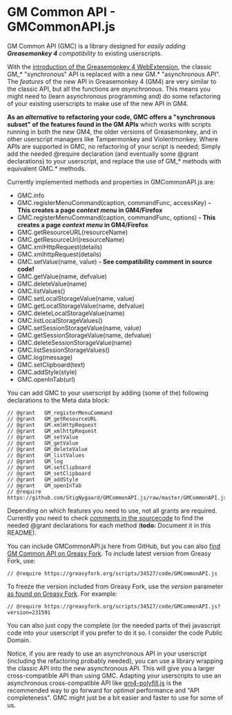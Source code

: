 # GM Common API - GMCommonAPI.js

GM Common API (GMC) is a library designed for _easily adding **Greasemonkey 4** compatibility_ to existing userscripts.

With the [introduction of the Greasemonkey 4 WebExtension](http://www.greasespot.net/2017/09/greasemonkey-4-announcement.html), the classic GM_\* "synchronous" API is replaced with a new GM.\* "asynchronous API". The _features_ of the new API in Greasemonkey 4 (GM4) are very similar to the classic API, but all the functions are _asynchronous_. This means you might need to (learn asynchronous programming and) do some refactoring of your existing userscripts to make use of the new API in GM4.

**As an _alternative_ to refactoring your code, GMC offers a "synchronous subset" of the features found in the GM APIs** which works with scripts running in both the new GM4, the older versions of Greasemonkey, and in other userscript managers like Tampermonkey and Violentmonkey. Where APIs are supported in GMC, no refactoring of your script is needed; Simply add the needed \@require declaration (and eventually some \@grant declarations) to your userscript, and replace the use of GM_\* methods with equivalent GMC.\* methods.

Currently implemented methods and properties in GMCommonAPI.js are:

- GMC.info
- GMC.registerMenuCommand(caption, commandFunc, accessKey)  **- This creates a page _context menu_ in GM4/Firefox**
- GMC.registerMenuCommand(caption, commandFunc, options)  **- This creates a page _context menu_ in GM4/Firefox**
- GMC.getResourceURL(resourceName)
- GMC.getResourceUrl(resourceName)
- GMC.xmlHttpRequest(details)
- GMC.xmlhttpRequest(details)
- GMC.setValue(name, value)  **- See compatibility comment in source code!**
- GMC.getValue(name, defvalue)
- GMC.deleteValue(name)
- GMC.listValues()
- GMC.setLocalStorageValue(name, value)
- GMC.getLocalStorageValue(name, defvalue)
- GMC.deleteLocalStorageValue(name)
- GMC.listLocalStorageValues()
- GMC.setSessionStorageValue(name, value)
- GMC.getSessionStorageValue(name, defvalue)
- GMC.deleteSessionStorageValue(name)
- GMC.listSessionStorageValues()
- GMC.log(message)
- GMC.setClipboard(text)
- GMC.addStyle(style)
- GMC.openInTab(url)

You can add GMC to your userscript by adding (some of the) following declarations to the Meta data block:

    // @grant   GM_registerMenuCommand
    // @grant   GM_getResourceURL
    // @grant   GM.xmlHttpRequest
    // @grant   GM_xmlhttpRequest
    // @grant   GM_setValue
    // @grant   GM_getValue
    // @grant   GM_deleteValue
    // @grant   GM_listValues
    // @grant   GM_log
    // @grant   GM.setClipboard
    // @grant   GM_setClipboard
    // @grant   GM_addStyle
    // @grant   GM_openInTab
    // @require https://github.com/StigNygaard/GMCommonAPI.js/raw/master/GMCommonAPI.js

Depending on which features you need to use, not all grants are required. Currently you need to check [comments in the sourcecode](https://raw.githubusercontent.com/StigNygaard/GMCommonAPI.js/master/GMCommonAPI.js) to find the needed \@grant declarations for each method (**todo:** Document it in this README).

You can include GMCommonAPI.js here from GitHub, but you can also [find GM Common API on Greasy Fork](https://greasyfork.org/scripts/34527). To include latest version from Greasy Fork, use:
 
    // @require https://greasyfork.org/scripts/34527/code/GMCommonAPI.js

To freeze the version included from Greasy Fork, use the _version_ parameter [as found on Greasy Fork](https://greasyfork.org/scripts/34527). For example:

    // @require https://greasyfork.org/scripts/34527/code/GMCommonAPI.js?version=231591

You can also just copy the complete (or the needed parts of the) javascript code into your userscript if you prefer to do it so. I consider the code Public Domain. 

Notice, if you are ready to use an asynchronous API in your userscript (including the refactoring probably needed), you can use a library wrapping the classic API into the new asynchronous API. This will give you a larger cross-compatible API than using GMC. Adapting your userscripts to use an asynchronous cross-compatible API like [gm4-polyfill.js](https://github.com/greasemonkey/gm4-polyfill) is the recommended way to go forward for _optimal_ performance and "API completeness". GMC might just be a bit easier and faster to use for some of us.
